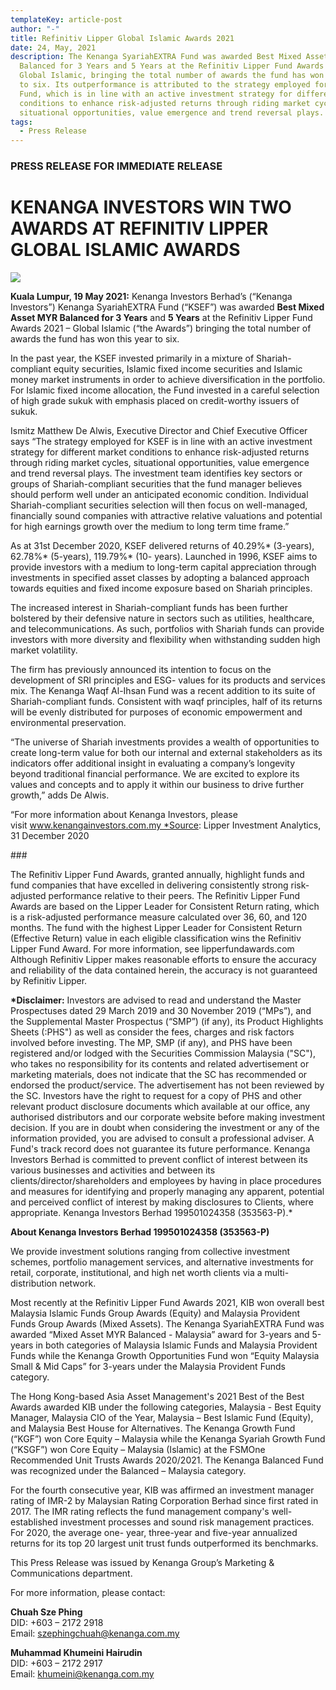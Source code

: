 ```yaml
---
templateKey: article-post
author: "-"
title: Refinitiv Lipper Global Islamic Awards 2021
date: 24, May, 2021
description: The Kenanga SyariahEXTRA Fund was awarded Best Mixed Asset MYR
  Balanced for 3 Years and 5 Years at the Refinitiv Lipper Fund Awards 2021 –
  Global Islamic, bringing the total number of awards the fund has won this year
  to six. Its outperformance is attributed to the strategy employed for the
  Fund, which is in line with an active investment strategy for different market
  conditions to enhance risk-adjusted returns through riding market cycles,
  situational opportunities, value emergence and trend reversal plays.
tags:
  - Press Release
---
```

### PRESS RELEASE FOR IMMEDIATE RELEASE

# KENANGA INVESTORS WIN TWO AWARDS AT REFINITIV LIPPER GLOBAL ISLAMIC AWARDS

![](/img/2021-10-28-kenanga-investors-launches-frontier-fund.png)

**Kuala Lumpur, 19 May 2021:** Kenanga Investors Berhad’s (“Kenanga Investors”) Kenanga SyariahEXTRA Fund (“KSEF”) was awarded **Best Mixed Asset MYR Balanced for 3 Years** and **5 Years** at the Refinitiv Lipper Fund Awards 2021 – Global Islamic (“the Awards”) bringing the total number of awards the fund has won this year to six.

In the past year, the KSEF invested primarily in a mixture of Shariah- compliant equity securities, Islamic fixed income securities and Islamic money market instruments in order to achieve diversification in the portfolio. For Islamic fixed income allocation, the Fund invested in a careful selection of high grade sukuk with emphasis placed on credit-worthy issuers of sukuk.

Ismitz Matthew De Alwis, Executive Director and Chief Executive Officer says “The strategy employed for KSEF is in line with an active investment strategy for different market conditions to enhance risk-adjusted returns through riding market cycles, situational opportunities, value emergence and trend reversal plays. The investment team identifies key sectors or groups of Shariah-compliant securities that the fund manager believes should perform well under an anticipated economic condition. Individual Shariah-compliant securities selection will then focus on well-managed, financially sound companies with attractive relative valuations and potential for high earnings growth over the medium to long term time frame.”

As at 31st December 2020, KSEF delivered returns of 40.29%\* (3-years), 62.78%\* (5-years), 119.79%* (10- years). Launched in 1996, KSEF aims to provide investors with a medium to long-term capital appreciation through investments in specified asset classes by adopting a balanced approach towards equities and fixed income exposure based on Shariah principles.

The increased interest in Shariah-compliant funds has been further bolstered by their defensive nature in sectors such as utilities, healthcare, and telecommunications. As such, portfolios with Shariah funds can provide investors with more diversity and flexibility when withstanding sudden high market volatility.

The firm has previously announced its intention to focus on the development of SRI principles and ESG- values for its products and services mix. The Kenanga Waqf Al-Ihsan Fund was a recent addition to its suite of Shariah-compliant funds. Consistent with waqf principles, half of its returns will be evenly distributed for purposes of economic empowerment and environmental preservation.

“The universe of Shariah investments provides a wealth of opportunities to create long-term value for both our internal and external stakeholders as its indicators offer additional insight in evaluating a company’s longevity beyond traditional financial performance. We are excited to explore its values and concepts and to apply it within our business to drive further growth,” adds De Alwis.

“For more information about Kenanga Investors, please visit www.kenangainvestors.com.my *Source: Lipper Investment Analytics, 31 December 2020

\###

The Refinitiv Lipper Fund Awards, granted annually, highlight funds and fund companies that have excelled in delivering consistently strong risk-adjusted performance relative to their peers. The Refinitiv Lipper Fund Awards are based on the Lipper Leader for Consistent Return rating, which is a risk-adjusted performance measure calculated over 36, 60, and 120 months. The fund with the highest Lipper Leader for Consistent Return (Effective Return) value in each eligible classification wins the Refinitiv Lipper Fund Award. For more information, see lipperfundawards.com Although Refinitiv Lipper makes reasonable efforts to ensure the accuracy and reliability of the data contained herein, the accuracy is not guaranteed by Refinitiv Lipper.

**\*Disclaimer:** Investors are advised to read and understand the Master Prospectuses dated 29 March 2019 and 30 November 2019 (“MPs”), and the Supplemental Master Prospectus (“SMP”) (if any), its Product Highlights Sheets (:PHS") as well as consider the fees, charges and risk factors involved before investing. The MP, SMP (if any), and PHS have been registered and/or lodged with the Securities Commission Malaysia ("SC"), who takes no responsibility for its contents and related advertisement or marketing materials, does not indicate that the SC has recommended or endorsed the product/service. The advertisement has not been reviewed by the SC. Investors have the right to request for a copy of PHS and other relevant product disclosure documents which available at our office, any authorised distributors and our corporate website before making investment decision. If you are in doubt when considering the investment or any of the information provided, you are advised to consult a professional adviser. A Fund's track record does not guarantee its future performance. Kenanga Investors Berhad is committed to prevent conflict of interest between its various businesses and activities and between its clients/director/shareholders and employees by having in place procedures and measures for identifying and properly managing any apparent, potential and perceived conflict of interest by making disclosures to Clients, where appropriate. Kenanga Investors Berhad 199501024358 (353563-P).*

**About Kenanga Investors Berhad 199501024358 (353563-P)**

We provide investment solutions ranging from collective investment schemes, portfolio management services, and alternative investments for retail, corporate, institutional, and high net worth clients via a multi- distribution network.

Most recently at the Refinitiv Lipper Fund Awards 2021, KIB won overall best Malaysia Islamic Funds Group Awards (Equity) and Malaysia Provident Funds Group Awards (Mixed Assets). The Kenanga SyariahEXTRA Fund was awarded “Mixed Asset MYR Balanced - Malaysia” award for 3-years and 5-years in both categories of Malaysia Islamic Funds and Malaysia Provident Funds while the Kenanga Growth Opportunities Fund won “Equity Malaysia Small & Mid Caps” for 3-years under the Malaysia Provident Funds category.

The Hong Kong-based Asia Asset Management's 2021 Best of the Best Awards awarded KIB under the following categories, Malaysia - Best Equity Manager, Malaysia CIO of the Year, Malaysia – Best Islamic Fund (Equity), and Malaysia Best House for Alternatives. The Kenanga Growth Fund (“KGF”) won Core Equity – Malaysia while the Kenanga Syariah Growth Fund (“KSGF”) won Core Equity – Malaysia (Islamic) at the FSMOne Recommended Unit Trusts Awards 2020/2021. The Kenanga Balanced Fund was recognized under the Balanced – Malaysia category.

For the fourth consecutive year, KIB was affirmed an investment manager rating of IMR-2 by Malaysian Rating Corporation Berhad since first rated in 2017. The IMR rating reflects the fund management company's well-established investment processes and sound risk management practices. For 2020, the average one- year, three-year and five-year annualized returns for its top 20 largest unit trust funds outperformed its benchmarks.

This Press Release was issued by Kenanga Group’s Marketing & Communications department.

For more information, please contact:

**Chuah Sze Phing**\
DID: +603 – 2172 2918\
Email: szephingchuah@kenanga.com.my

**Muhammad Khumeini Hairudin**\
DID: +603 – 2172 2917\
Email: khumeini@kenanga.com.my